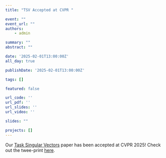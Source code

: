 ```yaml
---
title: "TSV Accepted at CVPR "

event: ""
event_url: ""
authors:
    - admin

summary: ""
abstract: ""

date: '2025-02-01T13:00:00Z'
all_day: true

publishDate: '2025-02-01T13:00:00Z'

tags: []

featured: false

url_code: ''
url_pdf: ''
url_slides: ''
url_video: ''

slides: ""

projects: []
---
```

Our [Task Singular Vectors](https://arxiv.org/abs/2405.17897) paper has been accepted at CVPR 2025! Check out the twee-print [here](https://x.com/DonatoCrisosto1/status/1877014891195715624).
